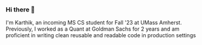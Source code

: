 ### Hi there 👋
I'm Karthik, an incoming MS CS student for Fall '23 at UMass Amherst. Previously, I worked as a Quant at Goldman Sachs for 2 years and am proficient in writing clean reusable and readable code in production settings

<!--
**KarthikSz/KarthikSz** is a ✨ _special_ ✨ repository because its `README.md` (this file) appears on your GitHub profile.

Here are some ideas to get you started:

- 🔭 I’m currently working on ...
- 🌱 I’m currently learning ...
- 👯 I’m looking to collaborate on ...
- 🤔 I’m looking for help with ...
- 💬 Ask me about ...
- 📫 How to reach me: ...
- 😄 Pronouns: ...
- ⚡ Fun fact: ...
-->
